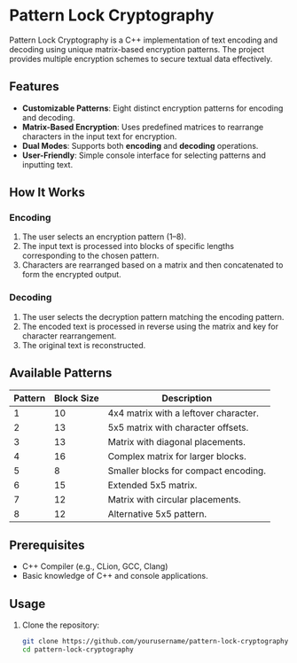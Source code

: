 # Pattern Lock Cryptography

Pattern Lock Cryptography is a C++ implementation of text encoding and decoding using unique matrix-based encryption patterns. The project provides multiple encryption schemes to secure textual data effectively.

## Features

- **Customizable Patterns**: Eight distinct encryption patterns for encoding and decoding.
- **Matrix-Based Encryption**: Uses predefined matrices to rearrange characters in the input text for encryption.
- **Dual Modes**: Supports both **encoding** and **decoding** operations.
- **User-Friendly**: Simple console interface for selecting patterns and inputting text.

## How It Works

### Encoding
1. The user selects an encryption pattern (1–8).
2. The input text is processed into blocks of specific lengths corresponding to the chosen pattern.
3. Characters are rearranged based on a matrix and then concatenated to form the encrypted output.

### Decoding
1. The user selects the decryption pattern matching the encoding pattern.
2. The encoded text is processed in reverse using the matrix and key for character rearrangement.
3. The original text is reconstructed.

## Available Patterns

| Pattern | Block Size | Description                            |
|---------|------------|----------------------------------------|
| 1       | 10         | 4x4 matrix with a leftover character. |
| 2       | 13         | 5x5 matrix with character offsets.    |
| 3       | 13         | Matrix with diagonal placements.      |
| 4       | 16         | Complex matrix for larger blocks.     |
| 5       | 8          | Smaller blocks for compact encoding.  |
| 6       | 15         | Extended 5x5 matrix.                  |
| 7       | 12         | Matrix with circular placements.      |
| 8       | 12         | Alternative 5x5 pattern.              |

## Prerequisites

- C++ Compiler (e.g., CLion, GCC, Clang)
- Basic knowledge of C++ and console applications.

## Usage

1. Clone the repository:
   ```bash or clone it through VSCode
   git clone https://github.com/yourusername/pattern-lock-cryptography.git
   cd pattern-lock-cryptography
